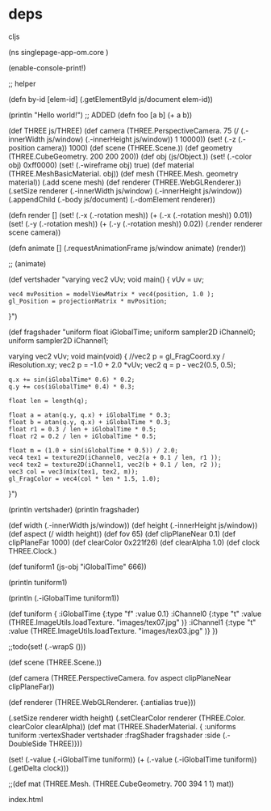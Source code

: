 # deps
cljs

(ns singlepage-app-om.core
  )

(enable-console-print!)

;; helper

(defn by-id [elem-id]
  (.getElementById js/document elem-id))

(println "Hello world!")
 ;; ADDED
 (defn foo [a b] (+ a b))

(def THREE js/THREE) 
 (def camera (THREE.PerspectiveCamera. 75 (/ (.-innerWidth js/window) 
                                  (.-innerHeight js/window)) 1 10000)) 
 (set! (.-z (.-position camera)) 1000) 
 (def scene (THREE.Scene.)) 
 (def geometry (THREE.CubeGeometry. 200 200 200)) 
 (def obj (js/Object.)) 
 (set! (.-color obj) 0xff0000) 
 (set! (.-wireframe obj) true) 
 (def material (THREE.MeshBasicMaterial. obj)) 
 (def mesh (THREE.Mesh. geometry material)) 
 (.add scene mesh) 
 (def renderer (THREE.WebGLRenderer.)) 
 (.setSize renderer (.-innerWidth js/window) (.-innerHeight js/window)) 
 (.appendChild (.-body js/document) (.-domElement renderer)) 
   
 (defn render [] 
   (set! (.-x (.-rotation mesh)) (+ (.-x (.-rotation mesh)) 0.01)) 
   (set! (.-y (.-rotation mesh)) (+ (.-y (.-rotation mesh)) 0.02)) 
   (.render renderer scene camera)) 
   
 (defn animate [] 
   (.requestAnimationFrame js/window animate) 
   (render)) 
   
;; (animate) 

(def vertshader "varying vec2 vUv; 
void main()
{
    vUv = uv;

    vec4 mvPosition = modelViewMatrix * vec4(position, 1.0 );
    gl_Position = projectionMatrix * mvPosition;
}")

(def fragshader "uniform float iGlobalTime;
uniform sampler2D iChannel0;
uniform sampler2D iChannel1;

varying vec2 vUv;
void main(void)
{
    //vec2 p = gl_FragCoord.xy / iResolution.xy;
    vec2 p = -1.0 + 2.0 *vUv;
    vec2 q = p - vec2(0.5, 0.5);

    q.x += sin(iGlobalTime* 0.6) * 0.2;
    q.y += cos(iGlobalTime* 0.4) * 0.3;

    float len = length(q);

    float a = atan(q.y, q.x) + iGlobalTime * 0.3;
    float b = atan(q.y, q.x) + iGlobalTime * 0.3;
    float r1 = 0.3 / len + iGlobalTime * 0.5;
    float r2 = 0.2 / len + iGlobalTime * 0.5;

    float m = (1.0 + sin(iGlobalTime * 0.5)) / 2.0;
    vec4 tex1 = texture2D(iChannel0, vec2(a + 0.1 / len, r1 ));
    vec4 tex2 = texture2D(iChannel1, vec2(b + 0.1 / len, r2 ));
    vec3 col = vec3(mix(tex1, tex2, m));
    gl_FragColor = vec4(col * len * 1.5, 1.0);
}")

(println vertshader)
(println fragshader)

(def width (.-innerWidth js/window))
(def height (.-innerHeight js/window))
(def aspect (/ width height))
(def fov 65)
(def clipPlaneNear 0.1)
(def clipPlaneFar 1000)
(def clearColor 0x221f26)
(def clearAlpha 1.0)
(def clock THREE.Clock.)

(def tuniform1
 (js-obj "iGlobalTime" 666))

(println tuniform1)


(println (.-iGlobalTime tuniform1))

(def tuniform {
:iGlobalTime {:type "f" :value 0.1}
:iChannel0 {:type "t" :value (THREE.ImageUtils.loadTexture. "images/tex07.jpg" )}
:iChannel1 {:type "t" :value (THREE.ImageUtils.loadTexture. "images/tex03.jpg" )}
})

;;todo(set! (.-wrapS ()))

(def scene (THREE.Scene.))

(def camera (THREE.PerspectiveCamera. fov aspect clipPlaneNear clipPlaneFar))

(def renderer (THREE.WebGLRenderer. {:antialias true}))

(.setSize renderer width height)
(.setClearColor renderer (THREE.Color. clearColor clearAlpha))
(def mat (THREE.ShaderMaterial. {
:uniforms tuniform
:vertexShader vertshader
:fragShader fragshader
:side (.-DoubleSide THREE)}))

(set! (.-value (.-iGlobalTime tuniform)) (+ (.-value (.-iGlobalTime tuniform)) (.getDelta clock)))

;;(def mat (THREE.Mesh. (THREE.CubeGeometry. 700 394 1 1) mat))


index.html

<!DOCTYPE html><html>  <head>    <link rel="stylesheet" href="//maxcdn.bootstrapcdn.com/bootstrap/3.2.0/css/bootstrap.min.css">  </head>  <body>    <div class="container">      <div id="alert"></div>      <div id="app"></div>    </div>    <script src="https://cdnjs.cloudflare.com/ajax/libs/three.js/90/three.js" type="text/javascript"></script>    <script src="js/out/goog/base.js" type="text/javascript"></script>    <script src="js/app.js" type="text/javascript"></script>    <script type="text/javascript">goog.require("singlepage_app_om.core");</script>  </body></html>
